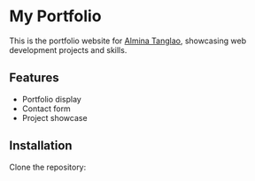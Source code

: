 # My Portfolio

This is the portfolio website for [Almina Tanglao](https://github.com/AL-MINA), showcasing web development projects and skills.

## Features
- Portfolio display
- Contact form
- Project showcase

## Installation
Clone the repository:
